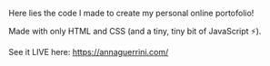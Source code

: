 Here lies the code I made to create my personal online portofolio!

Made with only HTML and CSS (and a tiny, tiny bit of JavaScript ⚡️).

See it LIVE here: https://annaguerrini.com/
